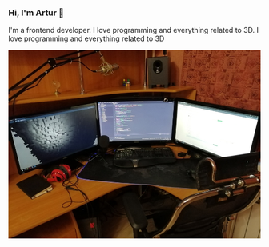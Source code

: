 ### Hi, I'm Artur 👋

I'm a frontend developer. I love programming and everything related to 3D.
I love programming and everything related to 3D

<img src="https://raw.githubusercontent.com/ArturiusInc/ArturiusInc/master/workspace.jpg" alt="my workspace">
